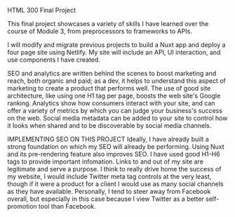 HTML 300 Final Project

This final project showcases a variety of skills I have learned over the course of Module 3, from preprocessors to frameworks to APIs.

I will modify and migrate previous projects to build a Nuxt app and deploy a four page site using Netlify. My site will include an API, UI interaction, and use components I have created.

SEO and analytics are written behind the scenes to boost marketing and reach, both organic and paid; as a dev, it helps to understand this aspect of marketing to create a product that performs well. The use of good site architecture, like using one H1 tag per page, boosts the web site's Google ranking. Analytics show how consumers interact with your site, and can offer a variety of metrics by which you can judge your business's success on the web. Social media metadata can be added to your site to control how it looks when shared and to be discoverable by social media channels.

IMPLEMENTING SEO ON THIS PROJECT
Ideally, I have already built a strong foundation on which my SEO will already be performing. Using Nuxt and its pre-rendering feature also improves SEO. I have used good H1-H6 tags to provide important infomation. Links to and out of my site are legitimate and serve a purpose. I think to really drive home the success of my website, I would include Twitter meta tag controls at the very least, though if it were a product for a client I would use as many social channels as they have available. Personally, I tend to steer away from Facebook overall, but especially in this case because I view Twitter as a better self-promotion tool than Facebook.

